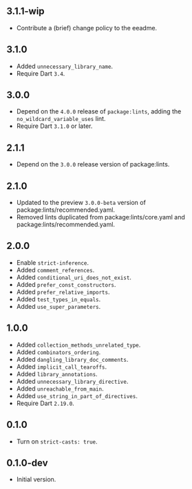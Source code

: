 ## 3.1.1-wip

- Contribute a (brief) change policy to the eeadme.

## 3.1.0

- Added `unnecessary_library_name`.
- Require Dart `3.4`.

## 3.0.0

- Depend on the `4.0.0` release of `package:lints`, adding the
  `no_wildcard_variable_uses` lint.
- Require Dart `3.1.0` or later.

## 2.1.1

- Depend on the `3.0.0` release version of package:lints.

## 2.1.0

- Updated to the preview `3.0.0-beta` version of package:lints/recommended.yaml.
- Removed lints duplicated from package:lints/core.yaml and
  package:lints/recommended.yaml.

## 2.0.0

- Enable `strict-inference`.
- Added `comment_references`.
- Added `conditional_uri_does_not_exist`.
- Added `prefer_const_constructors`.
- Added `prefer_relative_imports`.
- Added `test_types_in_equals`.
- Added `use_super_parameters`.

## 1.0.0

- Added `collection_methods_unrelated_type`.
- Added `combinators_ordering`.
- Added `dangling_library_doc_comments`.
- Added `implicit_call_tearoffs`.
- Added `library_annotations`.
- Added `unnecessary_library_directive`.
- Added `unreachable_from_main`.
- Added `use_string_in_part_of_directives`.
- Require Dart `2.19.0`.

## 0.1.0

- Turn on `strict-casts: true`.

## 0.1.0-dev

- Initial version.
